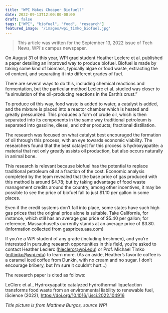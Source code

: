 ```yaml
---
title: "WPI Makes Cheaper Biofuel?"
date: 2022-09-13T12:00:00-00:00
draft: false
tags: ["WPI", "biofuel", "food", "research"]
featured_image: '/images/wpi_timko_biofuel.jpg'
---
```


> This article was written for the September 13, 2022 issue of Tech News, WPI's campus newspaper.

On August 31 of this year, WPI grad student Heather Leclerc et al. published a paper detailing an improved way to produce biofuel. Biofuel is made by taking some kind of biomass, typically algae or food waste, extracting the oil content, and separating it into different grades of fuel. 

There are several ways to do this, including chemical reactions and fermentation, but the particular method Leclerc et al. studied was closer to “a simulation of the oil-producing reactions in the Earth’s crust.” 

To produce oil this way, food waste is added to water, a catalyst is added, and the mixture is placed into a reactor chamber which is heated and greatly pressurized. This produces a form of crude oil, which is then separated into its components in the same way traditional petroleum is separated into gasoline, diesel, and other products; fractional distillation.

The research was focused on what catalyst best encouraged the formation of oil through this process, with an eye towards economic viability. The researchers found that the best catalyst for this process is hydroxyapatite: a material that not only greatly assists oil production, but also occurs naturally in animal bone. 

This research is relevant because biofuel has the potential to replace traditional petroleum oil at a fraction of the cost. Economic analysis completed by the team revealed that the base price of gas produced with this method is around $4.78; but by taking advantage of food waste management credits around the country, among other incentives, it may be possible to see the price of biofuel fall to just $1.10 per gallon in some places.

Even if the credit systems don’t fall into place, some states have such high gas prices that the original price alone is suitable. Take California, for instance, which still has an average gas price of $5.40 per gallon; for reference, Massachusetts currently stands at an average price of $3.80. (information collected from gasprices.aaa.com) 

If you’re a WPI student of any grade (including freshmen), and you’re interested in pursuing research opportunities in this field, you’re asked to contact Heather Leclerc (hleclerc@wpi.edu) or Prof. Michael Timko (mttimko@wpi.edu) to learn more. (As an aside, Heather’s favorite coffee is a caramel iced coffee from Dunkin, with no cream and no sugar. I don’t encourage bribery, but I’m sure it couldn’t hurt…) 

The research paper is cited as follows:

LeClerc et al., Hydroxyapatite catalyzed hydrothermal liquefaction transforms food waste from an environmental liability to renewable fuel, iScience (2022), https://doi.org/10.1016/j.isci.2022.104916

*Title picture is from Matthew Burgos, source WPI*